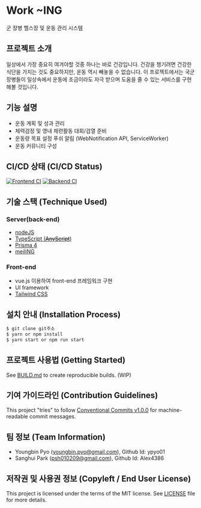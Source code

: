 
# Work ~ING
군 장병 헬스장 및 운동 관리 시스템

## 프로젝트 소개
일상에서 가장 중요히 여겨야할 것중 하나는 바로 건강입니다. 건강을 챙기려면 건강한 식단을 가지는 것도 중요하지만, 운동 역시 빼놓을 수 없습니다. 이 프로젝트에서는 국군 장병들이 일상속에서 운동에 조금이라도 자극 받으며 도움을 줄 수 있는 서비스를 구현해볼 것입니다. 

## 기능 설명
  - 운동 계획 및 성과 관리
  - 체력검정 및 영내 체련활동 대회/검열 준비
  - 운동량 목표 설정 푸쉬 알림 (WebNotification API, ServiceWorker)
  - 운동 커뮤니티 구성
  
## CI/CD 상태 (CI/CD Status)
[![Frontend CI](https://github.com/osamhack2022/WEB_WorkING_WorkING/actions/workflows/fe-ci.yml/badge.svg)](https://github.com/osamhack2022/WEB_WorkING_WorkING/actions/workflows/fe-ci.yml) 
[![Backend CI](https://github.com/osamhack2022/WEB_WorkING_WorkING/actions/workflows/be-ci.yml/badge.svg)](https://github.com/osamhack2022/WEB_WorkING_WorkING/actions/workflows/be-ci.yml)

## 기술 스택 (Technique Used) 
### Server(back-end)
 - [nodeJS](https://nodejs.org)
 - [TypeScript (~~AnyScript~~)](https://typescriptlang.org)
 - [Prisma 4](https://prisma.io)
 - [meiliNG](https://meili.ng)

### Front-end
 -  vue.js 이용하여 front-end 프레임워크 구현
 -  UI framework
 -  [Tailwind CSS](https://tailwindcss.com)

## 설치 안내 (Installation Process)
```bash
$ git clone git주소
$ yarn or npm install
$ yarn start or npm run start
```

## 프로젝트 사용법 (Getting Started)
See [BUILD.md](/BUILD.md) to create reproducible builds. (WIP)  

## 기여 가이드라인 (Contribution Guidelines)
This project "tries" to follow [Conventional Commits v1.0.0](https://www.conventionalcommits.org/en/v1.0.0/) for machine-readable commit messages.  
 
## 팀 정보 (Team Information)
- Youngbin Pyo (youngbin.pyo@gmail.com), Github Id: ypyo01
- Sanghui Park (psh010209@gmail.com), Github Id: Alex4386

## 저작권 및 사용권 정보 (Copyleft / End User License)
This project is licensed under the terms of the MIT license. See [LICENSE](/LICENSE) file for more details.  
